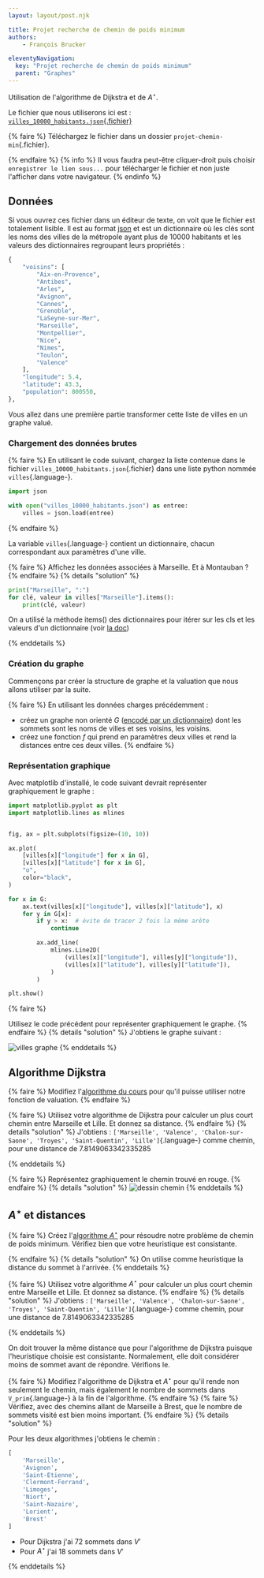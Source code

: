 ```yaml
---
layout: layout/post.njk

title: Projet recherche de chemin de poids minimum
authors: 
    - François Brucker

eleventyNavigation:
  key: "Projet recherche de chemin de poids minimum"
  parent: "Graphes"
---
```


<!-- début résumé -->

Utilisation de l'algorithme de Dijkstra et de $A^\star$.

<!-- fin résumé -->

Le fichier que nous utiliserons ici est : [`villes_10000_habitants.json`{.fichier}](./villes_10000_habitants.json)

{% faire %}
Téléchargez le fichier dans un dossier `projet-chemin-min`{.fichier}.

{% endfaire %}
{% info %}
Il vous faudra peut-être cliquer-droit puis choisir `enregistrer le lien sous...` pour télécharger le fichier et non juste l'afficher dans votre navigateur.
{% endinfo %}

## <span id="données"></span> Données

Si vous ouvrez ces fichier dans un éditeur de texte, on voit que le fichier est totalement lisible. Il est au format [json](https://fr.wikipedia.org/wiki/JavaScript_Object_Notation) et est un dictionnaire où les clés sont les noms des villes de la métropole ayant plus de 10000 habitants et les valeurs des dictionnaires regroupant leurs propriétés :

```python
{
    "voisins": [
        "Aix-en-Provence",
        "Antibes",
        "Arles",
        "Avignon",
        "Cannes",
        "Grenoble",
        "LaSeyne-sur-Mer",
        "Marseille",
        "Montpellier",
        "Nice",
        "Nimes",
        "Toulon",
        "Valence"
    ],
    "longitude": 5.4,
    "latitude": 43.3,
    "population": 800550,
},
```

Vous allez dans une première partie transformer cette liste de villes en un graphe valué.

### Chargement des données brutes

{% faire %}
En utilisant le code suivant, chargez la liste contenue dans le fichier `villes_10000_habitants.json`{.fichier} dans une liste python nommée `villes`{.language-}.

```python
import json

with open("villes_10000_habitants.json") as entree:
    villes = json.load(entree)

```

{% endfaire %}

La variable `villes`{.language-} contient un dictionnaire, chacun correspondant aux paramètres d'une ville.

{% faire %}
Affichez les données associées à Marseille. Et à Montauban ?
{% endfaire %}
{% details "solution" %}

```python
print("Marseille", ":")
for clé, valeur in villes["Marseille"].items():
    print(clé, valeur)
```

On a utilisé la méthode items() des dictionnaires pour itérer sur les cls et les valeurs d'un dictionnaire (voir [la doc](https://docs.python.org/3/tutorial/datastructures.html#looping-techniques))

{% enddetails %}

### Création du graphe

Commençons par créer la structure de graphe et la valuation que nous allons utiliser par la suite.

{% faire %}
En utilisant les données charges précédemment :

* créez un graphe non orienté $G$ ([encodé par un dictionnaire](../encodage#dict)) dont les sommets sont les noms de villes et ses voisins, les voisins.
* créez une fonction $f$ qui prend en paramètres deux villes et rend la distances entre ces deux villes.
{% endfaire %}

### Représentation graphique

Avec matplotlib d'installé, le code suivant devrait représenter graphiquement le graphe :

```python
import matplotlib.pyplot as plt
import matplotlib.lines as mlines


fig, ax = plt.subplots(figsize=(10, 10))

ax.plot(
    [villes[x]["longitude"] for x in G],
    [villes[x]["latitude"] for x in G],
    "o",
    color="black",
)

for x in G:
    ax.text(villes[x]["longitude"], villes[x]["latitude"], x)
    for y in G[x]:
        if y > x:  # évite de tracer 2 fois la même arête
            continue

        ax.add_line(
            mlines.Line2D(
                (villes[x]["longitude"], villes[y]["longitude"]),
                (villes[x]["latitude"], villes[y]["latitude"]),
            )
        )

plt.show()
```

{% faire %}

Utilisez le code précédent pour représenter graphiquement le graphe.
{% endfaire %}
{% details "solution" %}
J'obtiens le graphe suivant :

![villes graphe](./graphe.png)
{% enddetails %}

## Algorithme Dijkstra

{% faire %}
Modifiez l'[algorithme du cours](../chemin-poids-min-positif#implementation-Dijkstra-python) pour qu'il puisse utiliser notre fonction de valuation.
{% endfaire %}

{% faire %}
Utilisez votre algorithme de Dijkstra pour calculer un plus court chemin entre Marseille et Lille. Et donnez sa distance.
{% endfaire %}
{% details "solution" %}
J'obtiens : `['Marseille', 'Valence', 'Chalon-sur-Saone', 'Troyes', 'Saint-Quentin', 'Lille']`{.language-} comme chemin, pour une distance de 7.8149063342335285

{% enddetails %}

{% faire %}
Représentez graphiquement le chemin trouvé en rouge.
{% endfaire %}
{% details "solution" %}
![dessin chemin](./chemin-marseille-lille.png)
{% enddetails %}

## $A^\star$ et distances

{% faire %}
Créez l'[algorithme $A^\star$](../chemin-poids-min-positif#a-star) pour résoudre notre problème de chemin de poids minimum. Vérifiez bien que votre heuristique est consistante.

{% endfaire %}
{% details "solution" %}
On utilise comme heuristique la distance du sommet à l'arrivée.
{% enddetails %}

{% faire %}
Utilisez votre algorithme $A^\star$ pour calculer un plus court chemin entre Marseille et Lille. Et donnez sa distance.
{% endfaire %}
{% details "solution" %}
J'obtiens : `['Marseille', 'Valence', 'Chalon-sur-Saone', 'Troyes', 'Saint-Quentin', 'Lille']`{.language-} comme chemin, pour une distance de 7.8149063342335285

{% enddetails %}

On doit trouver la même distance que pour l'algorithme de Dijkstra puisque l'heuristique choisie est consistante. Normalement, elle doit considérer moins de sommet avant de répondre. Vérifions le.

{% faire %}
Modifiez l'algorithme de Dijkstra et $A^\star$ pour qu'il rende non seulement le chemin, mais également le nombre de sommets dans `V_prim`{.language-} à la fin de l'algorithme.
{% endfaire %}
{% faire %}
Vérifiez, avec des chemins allant de Marseille à Brest, que le nombre de sommets visité est bien moins important.
{% endfaire %}
{% details "solution" %}

Pour les deux algorithmes j'obtiens le chemin :

```python
[
    'Marseille', 
    'Avignon', 
    'Saint-Etienne', 
    'Clermont-Ferrand', 
    'Limoges', 
    'Niort', 
    'Saint-Nazaire', 
    'Lorient', 
    'Brest'
]
```

* Pour Dijkstra j'ai 72 sommets dans $V'$
* Pour $A^\star$ j'ai 18 sommets dans $V'$

{% enddetails %}
